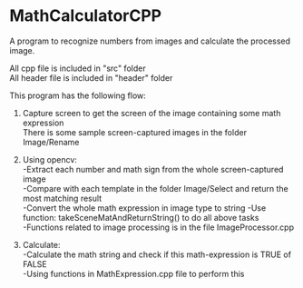# MathCalculatorCPP
A program to recognize numbers from images and calculate the processed image.

All cpp file is included in "src" folder   
All header file is included in "header" folder   
   
This program has the following flow:    
1. Capture screen to get the screen of the image containing some math expression    
   There is some sample screen-captured images in the folder Image/Rename    
   
2. Using opencv:   
   -Extract each number and math sign from the whole screen-captured image   
   -Compare with each template in the folder Image/Select and return the most matching result   
   -Convert the whole math expression in image type to string 
   -Use function: takeSceneMatAndReturnString() to do all above tasks    
   -Functions related to image processing is in the file ImageProcessor.cpp   
   
3. Calculate:   
   -Calculate the math string and check if this math-expression is TRUE of FALSE   
   -Using functions in MathExpression.cpp file to perform this
   
